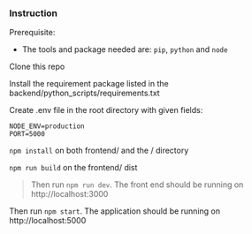### Instruction

Prerequisite:

- The tools and package needed are: `pip`, `python` and `node`

Clone this repo

Install the requirement package listed in the backend/python_scripts/requirements.txt

Create .env file in the root directory with given fields:

```
NODE_ENV=production
PORT=5000
```

`npm install` on both frontend/ and the / directory

`npm run build` on the frontend/ dist

> Then run `npm run dev`. The front end should be running on http://localhost:3000

Then run `npm start`. The application should be running on http://localhost:5000
